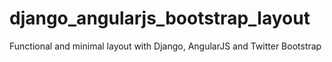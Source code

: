 django_angularjs_bootstrap_layout
=================================

Functional and minimal layout with Django, AngularJS and Twitter Bootstrap
